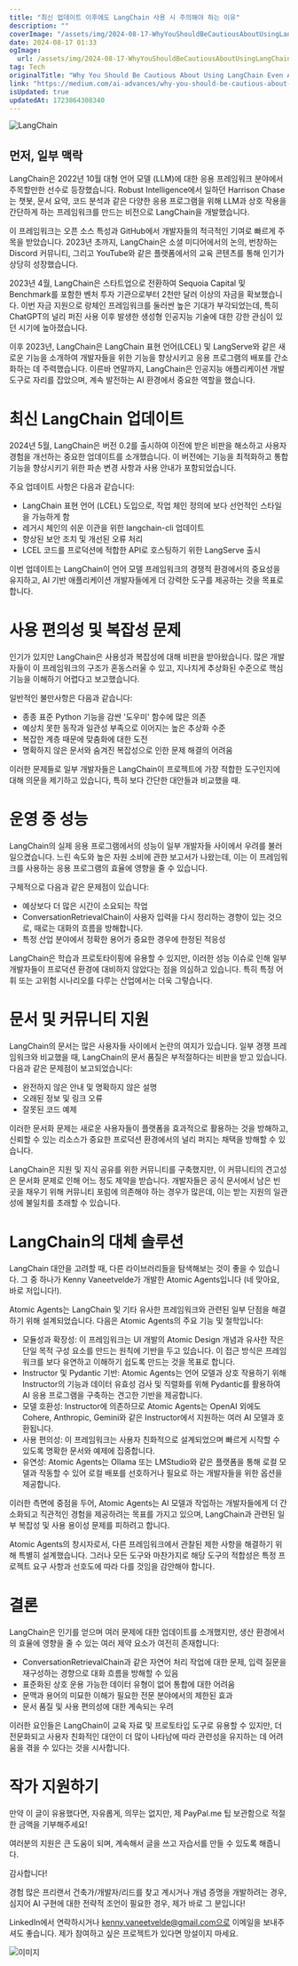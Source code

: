 ```yaml
---
title: "최신 업데이트 이후에도 LangChain 사용 시 주의해야 하는 이유"
description: ""
coverImage: "/assets/img/2024-08-17-WhyYouShouldBeCautiousAboutUsingLangChainEvenAfterItsLatestUpdates_0.png"
date: 2024-08-17 01:33
ogImage: 
  url: /assets/img/2024-08-17-WhyYouShouldBeCautiousAboutUsingLangChainEvenAfterItsLatestUpdates_0.png
tag: Tech
originalTitle: "Why You Should Be Cautious About Using LangChain Even After Its Latest Updates"
link: "https://medium.com/ai-advances/why-you-should-be-cautious-about-using-langchain-even-after-its-latest-updates-b84dae6639a4"
isUpdated: true
updatedAt: 1723864308340
---
```




![LangChain](/assets/img/2024-08-17-WhyYouShouldBeCautiousAboutUsingLangChainEvenAfterItsLatestUpdates_0.png)

## 먼저, 일부 맥락

LangChain은 2022년 10월 대형 언어 모델 (LLM)에 대한 응용 프레임워크 분야에서 주목할만한 선수로 등장했습니다. Robust Intelligence에서 일하던 Harrison Chase는 챗봇, 문서 요약, 코드 분석과 같은 다양한 응용 프로그램을 위해 LLM과 상호 작용을 간단하게 하는 프레임워크를 만드는 비전으로 LangChain을 개발했습니다.

이 프레임워크는 오픈 소스 특성과 GitHub에서 개발자들의 적극적인 기여로 빠르게 주목을 받았습니다. 2023년 초까지, LangChain은 소셜 미디어에서의 논의, 번창하는 Discord 커뮤니티, 그리고 YouTube와 같은 플랫폼에서의 교육 콘텐츠를 통해 인기가 상당히 성장했습니다.


<div class="content-ad"></div>

2023년 4월, LangChain은 스타트업으로 전환하여 Sequoia Capital 및 Benchmark를 포함한 벤처 투자 기관으로부터 2천만 달러 이상의 자금을 확보했습니다. 이번 자금 지원으로 랑체인 프레임워크를 둘러싼 높은 기대가 부각되었는데, 특히 ChatGPT의 널리 퍼진 사용 이후 발생한 생성형 인공지능 기술에 대한 강한 관심이 있던 시기에 높아졌습니다.

이후 2023년, LangChain은 LangChain 표현 언어(LCEL) 및 LangServe와 같은 새로운 기능을 소개하여 개발자들을 위한 기능을 향상시키고 응용 프로그램의 배포를 간소화하는 데 주력했습니다. 이른바 연말까지, LangChain은 인공지능 애플리케이션 개발 도구로 자리를 잡았으며, 계속 발전하는 AI 환경에서 중요한 역할을 했습니다.

# 최신 LangChain 업데이트

2024년 5월, LangChain은 버전 0.2를 출시하여 이전에 받은 비판을 해소하고 사용자 경험을 개선하는 중요한 업데이트를 소개했습니다. 이 버전에는 기능을 최적화하고 통합 기능을 향상시키기 위한 파손 변경 사항과 사용 안내가 포함되었습니다.

<div class="content-ad"></div>

주요 업데이트 사항은 다음과 같습니다:

- LangChain 표현 언어 (LCEL) 도입으로, 작업 체인 정의에 보다 선언적인 스타일을 가능하게 함
- 레거시 체인의 쉬운 이관을 위한 langchain-cli 업데이트
- 향상된 보안 조치 및 개선된 오류 처리
- LCEL 코드를 프로덕션에 적합한 API로 호스팅하기 위한 LangServe 출시

이번 업데이트는 LangChain이 언어 모델 프레임워크의 경쟁적 환경에서의 중요성을 유지하고, AI 기반 애플리케이션 개발자들에게 더 강력한 도구를 제공하는 것을 목표로 합니다.

# 사용 편의성 및 복잡성 문제

<div class="content-ad"></div>

인기가 있지만 LangChain은 사용성과 복잡성에 대해 비판을 받아왔습니다. 많은 개발자들이 이 프레임워크의 구조가 혼동스러울 수 있고, 지나치게 추상화된 수준으로 핵심 기능을 이해하기 어렵다고 보고했습니다.

일반적인 불만사항은 다음과 같습니다:

- 종종 표준 Python 기능을 감싼 '도우미' 함수에 많은 의존
- 예상치 못한 동작과 일관성 부족으로 이어지는 높은 추상화 수준
- 복잡한 계층 때문에 맞춤화에 대한 도전
- 명확하지 않은 문서와 숨겨진 복잡성으로 인한 문제 해결의 어려움

이러한 문제들로 일부 개발자들은 LangChain이 프로젝트에 가장 적합한 도구인지에 대해 의문을 제기하고 있습니다, 특히 보다 간단한 대안들과 비교했을 때.

<div class="content-ad"></div>

# 운영 중 성능

LangChain의 실제 응용 프로그램에서의 성능이 일부 개발자들 사이에서 우려를 불러 일으켰습니다. 느린 속도와 높은 자원 소비에 관한 보고서가 나왔는데, 이는 이 프레임워크를 사용하는 응용 프로그램의 효율에 영향을 줄 수 있습니다.

구체적으로 다음과 같은 문제점이 있습니다:

- 예상보다 더 많은 시간이 소요되는 작업
- ConversationRetrievalChain이 사용자 입력을 다시 정리하는 경향이 있는 것으로, 때로는 대화의 흐름을 방해합니다.
- 특정 산업 분야에서 정확한 용어가 중요한 경우에 한정된 적응성

<div class="content-ad"></div>

LangChain은 학습과 프로토타이핑에 유용할 수 있지만, 이러한 성능 이슈로 인해 일부 개발자들이 프로덕션 환경에 대비하지 않았다는 점을 의심하고 있습니다. 특히 특정 어휘 또는 고위험 시나리오를 다루는 산업에서는 더욱 그렇습니다.

# 문서 및 커뮤니티 지원

LangChain의 문서는 많은 사용자들 사이에서 논란의 여지가 있습니다. 일부 경쟁 프레임워크와 비교했을 때, LangChain의 문서 품질은 부적절하다는 비판을 받고 있습니다. 다음과 같은 문제점이 보고되었습니다:

- 완전하지 않은 안내 및 명확하지 않은 설명
- 오래된 정보 및 링크 오류
- 잘못된 코드 예제

<div class="content-ad"></div>

이러한 문서화 문제는 새로운 사용자들이 플랫폼을 효과적으로 활용하는 것을 방해하고, 신뢰할 수 있는 리소스가 중요한 프로덕션 환경에서의 널리 퍼지는 채택을 방해할 수 있습니다.

LangChain은 지원 및 지식 공유를 위한 커뮤니티를 구축했지만, 이 커뮤니티의 견고성은 문서화 문제로 인해 어느 정도 제약을 받습니다. 개발자들은 공식 문서에서 남은 빈 곳을 채우기 위해 커뮤니티 포럼에 의존해야 하는 경우가 많은데, 이는 받는 지원의 일관성에 불일치를 초래할 수 있습니다.

# LangChain의 대체 솔루션

LangChain 대안을 고려할 때, 다른 라이브러리들을 탐색해보는 것이 좋을 수 있습니다. 그 중 하나가 Kenny Vaneetvelde가 개발한 Atomic Agents입니다 (네 맞아요, 바로 저입니다!).

<div class="content-ad"></div>

Atomic Agents는 LangChain 및 기타 유사한 프레임워크와 관련된 일부 단점을 해결하기 위해 설계되었습니다. 다음은 Atomic Agents의 주요 기능 및 철학입니다:

- 모듈성과 확장성: 이 프레임워크는 UI 개발의 Atomic Design 개념과 유사한 작은 단일 목적 구성 요소를 만드는 원칙에 기반을 두고 있습니다. 이 접근 방식은 프레임워크를 보다 유연하고 이해하기 쉽도록 만드는 것을 목표로 합니다.
- Instructor 및 Pydantic 기반: Atomic Agents는 언어 모델과 상호 작용하기 위해 Instructor의 기능과 데이터 유효성 검사 및 직렬화를 위해 Pydantic를 활용하여 AI 응용 프로그램을 구축하는 견고한 기반을 제공합니다.
- 모델 호환성: Instructor에 의존하므로 Atomic Agents는 OpenAI 외에도 Cohere, Anthropic, Gemini와 같은 Instructor에서 지원하는 여러 AI 모델과 호환됩니다.
- 사용 편의성: 이 프레임워크는 사용자 친화적으로 설계되었으며 빠르게 시작할 수 있도록 명확한 문서와 예제에 집중합니다.
- 유연성: Atomic Agents는 Ollama 또는 LMStudio와 같은 플랫폼을 통해 로컬 모델과 작동할 수 있어 로컬 배포를 선호하거나 필요로 하는 개발자들을 위한 옵션을 제공합니다.

이러한 측면에 중점을 두어, Atomic Agents는 AI 모델과 작업하는 개발자들에게 더 간소화되고 직관적인 경험을 제공하려는 목표를 가지고 있으며, LangChain과 관련된 일부 복잡성 및 사용 용이성 문제를 피하려고 합니다.

Atomic Agents의 창시자로서, 다른 프레임워크에서 관찰된 제한 사항을 해결하기 위해 특별히 설계했습니다. 그러나 모든 도구와 마찬가지로 해당 도구의 적합성은 특정 프로젝트 요구 사항과 선호도에 따라 다를 것임을 감안해야 합니다.

<div class="content-ad"></div>

# 결론

LangChain은 인기를 얻으며 여러 문제에 대한 업데이트를 소개했지만, 생산 환경에서의 효율에 영향을 줄 수 있는 여러 제약 요소가 여전히 존재합니다:

- ConversationRetrievalChain과 같은 자연어 처리 작업에 대한 문제, 입력 질문을 재구성하는 경향으로 대화 흐름을 방해할 수 있음
- 표준화된 상호 운용 가능한 데이터 유형이 없어 통합에 대한 어려움
- 문맥과 용어의 미묘한 이해가 필요한 전문 분야에서의 제한된 효과
- 문서 품질 및 사용 편의성에 대한 계속되는 우려

이러한 요인들은 LangChain이 교육 자료 및 프로토타입 도구로 유용할 수 있지만, 더 전문화되고 사용자 친화적인 대안이 더 많이 나타남에 따라 관련성을 유지하는 데 어려움을 겪을 수 있다는 것을 시사합니다.

<div class="content-ad"></div>

# 작가 지원하기

만약 이 글이 유용했다면, 자유롭게, 의무는 없지만, 제 PayPal.me 팁 보관함으로 적절한 금액을 기부해주세요!

여러분의 지원은 큰 도움이 되며, 계속해서 글을 쓰고 자습서를 만들 수 있도록 해줍니다.

감사합니다!

<div class="content-ad"></div>

경험 많은 프리랜서 건축가/개발자/리드를 찾고 계시거나 개념 증명을 개발하려는 경우, 심지어 AI 구현에 대한 전략적 조언이 필요한 경우, 제가 바로 그 분입니다!

LinkedIn에서 연락하시거나 kenny.vaneetvelde@gmail.com으로 이메일을 보내주셔도 좋습니다. 제가 참여하고 싶은 프로젝트가 있다면 망설이지 마세요.

![이미지](/assets/img/2024-08-17-WhyYouShouldBeCautiousAboutUsingLangChainEvenAfterItsLatestUpdates_1.png)